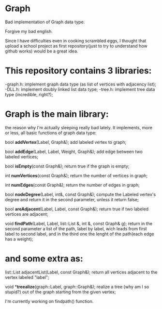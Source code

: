 # Graph
Bad implementation of Graph data type.

Forgive my bad english.

Since I have difficulties even in cooking scrambled eggs, 
I thought that upload a school project as first repository(just to try to understand how github works) would be a great idea.

# This repository contains 3 libraries:
-graph.h:
    implement graph data type (as list of vertices with adjacency list);
-DLL.h:
    implement doubly linked list data type;
-tree.h:
    implement tree data type (incredible, right?);

# Graph is the main library: 
the reason why I'm actually sleeping really bad lately. It implements, more or less, all basic functions of graph data type:

bool **addVertex**(Label, Graph&);
    add labeled vertex to graph;

bool **addEdge**(Label, Label, Weight, Graph&);
    add edge between two labeled vertices;

bool **isEmpty**(const Graph&);
    return true if the graph is empty;

int **numVertices**(const Graph&);
    return the number of vertices in graph;

int **numEdges**(const Graph&);
    return the number of edges in graph;

bool **nodeDegree**(Label, int&, const Graph&);
    compute the Labeled vertex's degree and return it in the second parameter, unless it return false;

bool **areAdjacent**(Label, Label, const Graph&); 
    return true if two labeled vertices are adjacent;

void **findPath**(Label, Label, list::List &, int &, const Graph& g);
    return in the second parameter a list of the path, label by label, wich leads from first label to second label,
    and in the third one the lenght of the path(each edge has a weight);

# and some extra as:

list::List adjacentList(Label, const Graph&);
    return all vertices adjacent to the vertex labeled "label";

void ***treealize**(graph::Label, graph::Graph&);
    realize a tree (why am I so stupid?) out of the graph starting from the given vertex;

I'm currently working on findpath() function.
